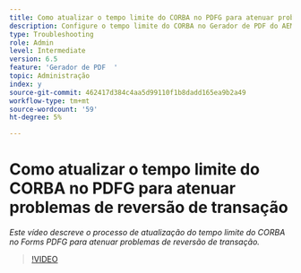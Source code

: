 ```yaml
---
title: Como atualizar o tempo limite do CORBA no PDFG para atenuar problemas de reversão de transação?
description: Configure o tempo limite do CORBA no Gerador de PDF do AEM Forms para resolver problemas relacionados à reversão de transação
type: Troubleshooting
role: Admin
level: Intermediate
version: 6.5
feature: 'Gerador de PDF  '
topic: Administração
index: y
source-git-commit: 462417d384c4aa5d99110f1b8dadd165ea9b2a49
workflow-type: tm+mt
source-wordcount: '59'
ht-degree: 5%

---
```



# Como atualizar o tempo limite do CORBA no PDFG para atenuar problemas de reversão de transação

*Este vídeo descreve o processo de atualização do tempo limite do CORBA no Forms PDFG para atenuar problemas de reversão de transação.*

>[!VIDEO](https://video.tv.adobe.com/v/335512?quality=9&learn=on)